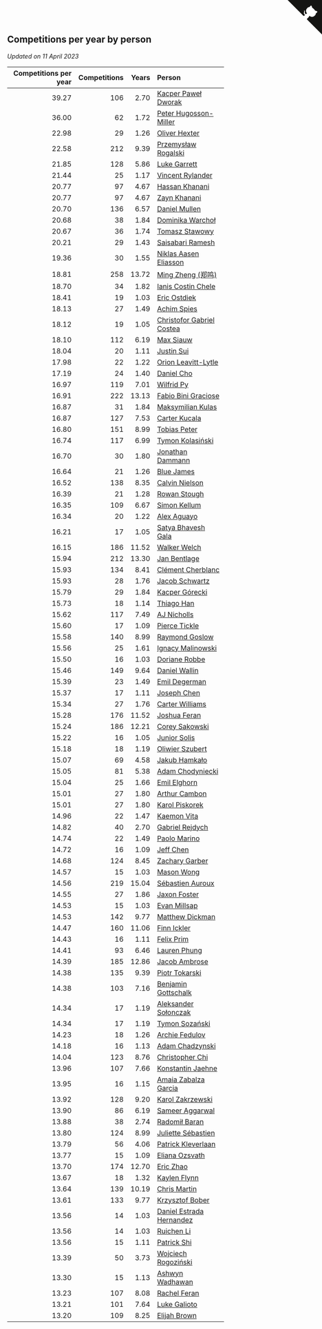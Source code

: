 ## Competitions per year by person

*Updated on 11 April 2023*

| Competitions per year | Competitions | Years | Person |
| ---: | ---: | ---: | :--- |
| 39.27 | 106 | 2.70 | [Kacper Paweł Dworak](https://www.worldcubeassociation.org/persons/2020DWOR01) |
| 36.00 | 62 | 1.72 | [Peter Hugosson-Miller](https://www.worldcubeassociation.org/persons/2021HUGO01) |
| 22.98 | 29 | 1.26 | [Oliver Hexter](https://www.worldcubeassociation.org/persons/2022HEXT01) |
| 22.58 | 212 | 9.39 | [Przemysław Rogalski](https://www.worldcubeassociation.org/persons/2013ROGA02) |
| 21.85 | 128 | 5.86 | [Luke Garrett](https://www.worldcubeassociation.org/persons/2017GARR05) |
| 21.44 | 25 | 1.17 | [Vincent Rylander](https://www.worldcubeassociation.org/persons/2022RYLA01) |
| 20.77 | 97 | 4.67 | [Hassan Khanani](https://www.worldcubeassociation.org/persons/2018KHAN26) |
| 20.77 | 97 | 4.67 | [Zayn Khanani](https://www.worldcubeassociation.org/persons/2018KHAN28) |
| 20.70 | 136 | 6.57 | [Daniel Mullen](https://www.worldcubeassociation.org/persons/2016MULL04) |
| 20.68 | 38 | 1.84 | [Dominika Warchoł](https://www.worldcubeassociation.org/persons/2021WARC01) |
| 20.67 | 36 | 1.74 | [Tomasz Stawowy](https://www.worldcubeassociation.org/persons/2021STAW01) |
| 20.21 | 29 | 1.43 | [Saisabari Ramesh](https://www.worldcubeassociation.org/persons/2021RAME01) |
| 19.36 | 30 | 1.55 | [Niklas Aasen Eliasson](https://www.worldcubeassociation.org/persons/2021ELIA01) |
| 18.81 | 258 | 13.72 | [Ming Zheng (郑鸣)](https://www.worldcubeassociation.org/persons/2009ZHEN11) |
| 18.70 | 34 | 1.82 | [Ianis Costin Chele](https://www.worldcubeassociation.org/persons/2021CHEL01) |
| 18.41 | 19 | 1.03 | [Eric Ostdiek](https://www.worldcubeassociation.org/persons/2022OSTD01) |
| 18.13 | 27 | 1.49 | [Achim Spies](https://www.worldcubeassociation.org/persons/2021SPIE01) |
| 18.12 | 19 | 1.05 | [Christofor Gabriel Costea](https://www.worldcubeassociation.org/persons/2022COST03) |
| 18.10 | 112 | 6.19 | [Max Siauw](https://www.worldcubeassociation.org/persons/2017SIAU02) |
| 18.04 | 20 | 1.11 | [Justin Sui](https://www.worldcubeassociation.org/persons/2022SUIJ01) |
| 17.98 | 22 | 1.22 | [Orion Leavitt-Lytle](https://www.worldcubeassociation.org/persons/2022LEAV01) |
| 17.19 | 24 | 1.40 | [Daniel Cho](https://www.worldcubeassociation.org/persons/2021CHOD01) |
| 16.97 | 119 | 7.01 | [Wilfrid Py](https://www.worldcubeassociation.org/persons/2016PYWI01) |
| 16.91 | 222 | 13.13 | [Fabio Bini Graciose](https://www.worldcubeassociation.org/persons/2010GRAC02) |
| 16.87 | 31 | 1.84 | [Maksymilian Kulas](https://www.worldcubeassociation.org/persons/2021KULA02) |
| 16.87 | 127 | 7.53 | [Carter Kucala](https://www.worldcubeassociation.org/persons/2015KUCA01) |
| 16.80 | 151 | 8.99 | [Tobias Peter](https://www.worldcubeassociation.org/persons/2014PETE03) |
| 16.74 | 117 | 6.99 | [Tymon Kolasiński](https://www.worldcubeassociation.org/persons/2016KOLA02) |
| 16.70 | 30 | 1.80 | [Jonathan Dammann](https://www.worldcubeassociation.org/persons/2021DAMM01) |
| 16.64 | 21 | 1.26 | [Blue James](https://www.worldcubeassociation.org/persons/2022JAME01) |
| 16.52 | 138 | 8.35 | [Calvin Nielson](https://www.worldcubeassociation.org/persons/2014NIEL03) |
| 16.39 | 21 | 1.28 | [Rowan Stough](https://www.worldcubeassociation.org/persons/2022STOU01) |
| 16.35 | 109 | 6.67 | [Simon Kellum](https://www.worldcubeassociation.org/persons/2016KELL12) |
| 16.34 | 20 | 1.22 | [Alex Aguayo](https://www.worldcubeassociation.org/persons/2022AGUA01) |
| 16.21 | 17 | 1.05 | [Satya Bhavesh Gala](https://www.worldcubeassociation.org/persons/2022GALA03) |
| 16.15 | 186 | 11.52 | [Walker Welch](https://www.worldcubeassociation.org/persons/2011WELC01) |
| 15.94 | 212 | 13.30 | [Jan Bentlage](https://www.worldcubeassociation.org/persons/2010BENT01) |
| 15.93 | 134 | 8.41 | [Clément Cherblanc](https://www.worldcubeassociation.org/persons/2014CHER05) |
| 15.93 | 28 | 1.76 | [Jacob Schwartz](https://www.worldcubeassociation.org/persons/2021SCHW01) |
| 15.79 | 29 | 1.84 | [Kacper Górecki](https://www.worldcubeassociation.org/persons/2021GORE01) |
| 15.73 | 18 | 1.14 | [Thiago Han](https://www.worldcubeassociation.org/persons/2022HANT01) |
| 15.62 | 117 | 7.49 | [AJ Nicholls](https://www.worldcubeassociation.org/persons/2015NICH04) |
| 15.60 | 17 | 1.09 | [Pierce Tickle](https://www.worldcubeassociation.org/persons/2022TICK01) |
| 15.58 | 140 | 8.99 | [Raymond Goslow](https://www.worldcubeassociation.org/persons/2014GOSL01) |
| 15.56 | 25 | 1.61 | [Ignacy Malinowski](https://www.worldcubeassociation.org/persons/2021MALI02) |
| 15.50 | 16 | 1.03 | [Doriane Robbe](https://www.worldcubeassociation.org/persons/2022ROBB03) |
| 15.46 | 149 | 9.64 | [Daniel Wallin](https://www.worldcubeassociation.org/persons/2013WALL03) |
| 15.39 | 23 | 1.49 | [Emil Degerman](https://www.worldcubeassociation.org/persons/2021DEGE01) |
| 15.37 | 17 | 1.11 | [Joseph Chen](https://www.worldcubeassociation.org/persons/2022CHEN16) |
| 15.34 | 27 | 1.76 | [Carter Williams](https://www.worldcubeassociation.org/persons/2021WILL06) |
| 15.28 | 176 | 11.52 | [Joshua Feran](https://www.worldcubeassociation.org/persons/2011FERA01) |
| 15.24 | 186 | 12.21 | [Corey Sakowski](https://www.worldcubeassociation.org/persons/2011SAKO01) |
| 15.22 | 16 | 1.05 | [Junior Solis](https://www.worldcubeassociation.org/persons/2022SOLI03) |
| 15.18 | 18 | 1.19 | [Oliwier Szubert](https://www.worldcubeassociation.org/persons/2022SZUB01) |
| 15.07 | 69 | 4.58 | [Jakub Hamkało](https://www.worldcubeassociation.org/persons/2018HAMK01) |
| 15.05 | 81 | 5.38 | [Adam Chodyniecki](https://www.worldcubeassociation.org/persons/2017CHOD02) |
| 15.04 | 25 | 1.66 | [Emil Elghorn](https://www.worldcubeassociation.org/persons/2021ELGH01) |
| 15.01 | 27 | 1.80 | [Arthur Cambon](https://www.worldcubeassociation.org/persons/2021CAMB01) |
| 15.01 | 27 | 1.80 | [Karol Piskorek](https://www.worldcubeassociation.org/persons/2021PISK01) |
| 14.96 | 22 | 1.47 | [Kaemon Vita](https://www.worldcubeassociation.org/persons/2021VITA01) |
| 14.82 | 40 | 2.70 | [Gabriel Rejdych](https://www.worldcubeassociation.org/persons/2020REJD01) |
| 14.74 | 22 | 1.49 | [Paolo Marino](https://www.worldcubeassociation.org/persons/2021MARI04) |
| 14.72 | 16 | 1.09 | [Jeff Chen](https://www.worldcubeassociation.org/persons/2022CHEN19) |
| 14.68 | 124 | 8.45 | [Zachary Garber](https://www.worldcubeassociation.org/persons/2014GARB01) |
| 14.57 | 15 | 1.03 | [Mason Wong](https://www.worldcubeassociation.org/persons/2022WONG03) |
| 14.56 | 219 | 15.04 | [Sébastien Auroux](https://www.worldcubeassociation.org/persons/2008AURO01) |
| 14.55 | 27 | 1.86 | [Jaxon Foster](https://www.worldcubeassociation.org/persons/2021FOST01) |
| 14.53 | 15 | 1.03 | [Evan Millsap](https://www.worldcubeassociation.org/persons/2022MILL05) |
| 14.53 | 142 | 9.77 | [Matthew Dickman](https://www.worldcubeassociation.org/persons/2013DICK01) |
| 14.47 | 160 | 11.06 | [Finn Ickler](https://www.worldcubeassociation.org/persons/2012ICKL01) |
| 14.43 | 16 | 1.11 | [Felix Prim](https://www.worldcubeassociation.org/persons/2022PRIM01) |
| 14.41 | 93 | 6.46 | [Lauren Phung](https://www.worldcubeassociation.org/persons/2016PHUN02) |
| 14.39 | 185 | 12.86 | [Jacob Ambrose](https://www.worldcubeassociation.org/persons/2010AMBR01) |
| 14.38 | 135 | 9.39 | [Piotr Tokarski](https://www.worldcubeassociation.org/persons/2013TOKA01) |
| 14.38 | 103 | 7.16 | [Benjamin Gottschalk](https://www.worldcubeassociation.org/persons/2016GOTT01) |
| 14.34 | 17 | 1.19 | [Aleksander Sołonczak](https://www.worldcubeassociation.org/persons/2022SOLO01) |
| 14.34 | 17 | 1.19 | [Tymon Sozański](https://www.worldcubeassociation.org/persons/2022SOZA01) |
| 14.23 | 18 | 1.26 | [Archie Fedulov](https://www.worldcubeassociation.org/persons/2022FEDU01) |
| 14.18 | 16 | 1.13 | [Adam Chadzynski](https://www.worldcubeassociation.org/persons/2022CHAD02) |
| 14.04 | 123 | 8.76 | [Christopher Chi](https://www.worldcubeassociation.org/persons/2014CHIC01) |
| 13.96 | 107 | 7.66 | [Konstantin Jaehne](https://www.worldcubeassociation.org/persons/2015JAEH01) |
| 13.95 | 16 | 1.15 | [Amaia Zabalza Garcia](https://www.worldcubeassociation.org/persons/2022GARC03) |
| 13.92 | 128 | 9.20 | [Karol Zakrzewski](https://www.worldcubeassociation.org/persons/2014ZAKR01) |
| 13.90 | 86 | 6.19 | [Sameer Aggarwal](https://www.worldcubeassociation.org/persons/2017AGGA01) |
| 13.88 | 38 | 2.74 | [Radomił Baran](https://www.worldcubeassociation.org/persons/2020BARA02) |
| 13.80 | 124 | 8.99 | [Juliette Sébastien](https://www.worldcubeassociation.org/persons/2014SEBA01) |
| 13.79 | 56 | 4.06 | [Patrick Kleverlaan](https://www.worldcubeassociation.org/persons/2019KLEV01) |
| 13.77 | 15 | 1.09 | [Eliana Ozsvath](https://www.worldcubeassociation.org/persons/2022OZSV01) |
| 13.70 | 174 | 12.70 | [Eric Zhao](https://www.worldcubeassociation.org/persons/2010ZHAO19) |
| 13.67 | 18 | 1.32 | [Kaylen Flynn](https://www.worldcubeassociation.org/persons/2022FLYN01) |
| 13.64 | 139 | 10.19 | [Chris Martin](https://www.worldcubeassociation.org/persons/2013MART03) |
| 13.61 | 133 | 9.77 | [Krzysztof Bober](https://www.worldcubeassociation.org/persons/2013BOBE01) |
| 13.56 | 14 | 1.03 | [Daniel Estrada Hernandez](https://www.worldcubeassociation.org/persons/2022HERN07) |
| 13.56 | 14 | 1.03 | [Ruichen Li](https://www.worldcubeassociation.org/persons/2022LIRU02) |
| 13.56 | 15 | 1.11 | [Patrick Shi](https://www.worldcubeassociation.org/persons/2022SHIP01) |
| 13.39 | 50 | 3.73 | [Wojciech Rogoziński](https://www.worldcubeassociation.org/persons/2019ROGO04) |
| 13.30 | 15 | 1.13 | [Ashwyn Wadhawan](https://www.worldcubeassociation.org/persons/2022WADH02) |
| 13.23 | 107 | 8.08 | [Rachel Feran](https://www.worldcubeassociation.org/persons/2015FERA01) |
| 13.21 | 101 | 7.64 | [Luke Galioto](https://www.worldcubeassociation.org/persons/2015GALI02) |
| 13.20 | 109 | 8.25 | [Elijah Brown](https://www.worldcubeassociation.org/persons/2015BROW03) |


<a href="https://github.com/jonatanklosko/wca_statistics" class="github-corner" aria-label="View source on Github"><svg width="80" height="80" viewBox="0 0 250 250" style="fill:#151513; color:#fff; position: absolute; top: 0; border: 0; right: 0;" aria-hidden="true"><path d="M0,0 L115,115 L130,115 L142,142 L250,250 L250,0 Z"></path><path d="M128.3,109.0 C113.8,99.7 119.0,89.6 119.0,89.6 C122.0,82.7 120.5,78.6 120.5,78.6 C119.2,72.0 123.4,76.3 123.4,76.3 C127.3,80.9 125.5,87.3 125.5,87.3 C122.9,97.6 130.6,101.9 134.4,103.2" fill="currentColor" style="transform-origin: 130px 106px;" class="octo-arm"></path><path d="M115.0,115.0 C114.9,115.1 118.7,116.5 119.8,115.4 L133.7,101.6 C136.9,99.2 139.9,98.4 142.2,98.6 C133.8,88.0 127.5,74.4 143.8,58.0 C148.5,53.4 154.0,51.2 159.7,51.0 C160.3,49.4 163.2,43.6 171.4,40.1 C171.4,40.1 176.1,42.5 178.8,56.2 C183.1,58.6 187.2,61.8 190.9,65.4 C194.5,69.0 197.7,73.2 200.1,77.6 C213.8,80.2 216.3,84.9 216.3,84.9 C212.7,93.1 206.9,96.0 205.4,96.6 C205.1,102.4 203.0,107.8 198.3,112.5 C181.9,128.9 168.3,122.5 157.7,114.1 C157.9,116.9 156.7,120.9 152.7,124.9 L141.0,136.5 C139.8,137.7 141.6,141.9 141.8,141.8 Z" fill="currentColor" class="octo-body"></path></svg></a><style>.github-corner:hover .octo-arm{animation:octocat-wave 560ms ease-in-out}@keyframes octocat-wave{0%,100%{transform:rotate(0)}20%,60%{transform:rotate(-25deg)}40%,80%{transform:rotate(10deg)}}@media (max-width:500px){.github-corner:hover .octo-arm{animation:none}.github-corner .octo-arm{animation:octocat-wave 560ms ease-in-out}}</style>
